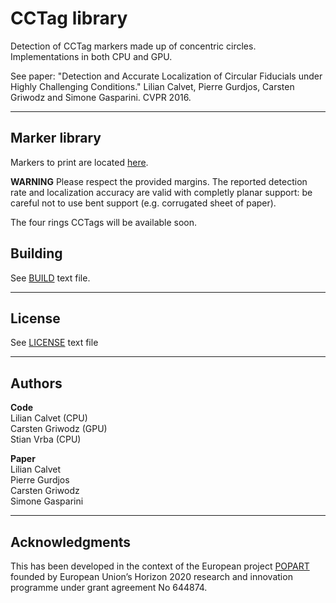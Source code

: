 CCTag library
===================


Detection of CCTag markers made up of concentric circles. Implementations in both CPU and GPU.

See paper: "Detection and Accurate Localization of Circular Fiducials under Highly Challenging Conditions." Lilian Calvet, Pierre Gurdjos, Carsten Griwodz and Simone Gasparini. CVPR 2016.

----------


Marker library
-----------
Markers to print are located [here](markersToPrint). 

**WARNING**
Please respect the provided margins. The reported detection rate and localization accuracy are valid with completly planar support: be careful not to use bent support (e.g. corrugated sheet of paper).

The four rings CCTags will be available soon.

Building
-----------

See [BUILD](BUILD.md) text file.

-------
License
-------

See [LICENSE](LICENSE.md) text file

-------
Authors
-------


**Code**<br />
Lilian Calvet (CPU)<br />
Carsten Griwodz (GPU)<br />
Stian Vrba (CPU)

**Paper**<br />
Lilian Calvet<br />
Pierre Gurdjos<br />
Carsten Griwodz<br />
Simone Gasparini


---------
Acknowledgments
---------

This has been developed in the context of the European project [POPART](http://www.popartproject.eu/) founded by European Union’s Horizon 2020 research and innovation programme under grant agreement No 644874.
